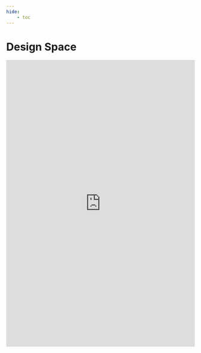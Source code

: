 ```yaml
---
hide:
    - toc
---
```


# Design Space

<iframe width="100%" height="768" src="https://miro.com/app/live-embed/uXjVPOjb84I=/?moveToViewport=-1478,-6446,4555,4437&embedId=868375754279" frameborder="0" scrolling="no" allowfullscreen></iframe>
